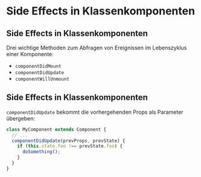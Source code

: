 # Side Effects in Klassenkomponenten

## Side Effects in Klassenkomponenten

Drei wichtige Methoden zum Abfragen von Ereignissen im Lebenszyklus einer Komponente:

- `componentDidMount`
- `componentDidUpdate`
- `componentWillUnmount`

## Side Effects in Klassenkomponenten

`componentDidUpdate` bekommt die vorhergehenden Props als Parameter übergeben:

```js
class MyComponent extends Component {
  // ...
  componentDidUpdate(prevProps, prevState) {
    if (this.state.foo !== prevState.foo) {
      doSomething();
    }
  }
}
```

